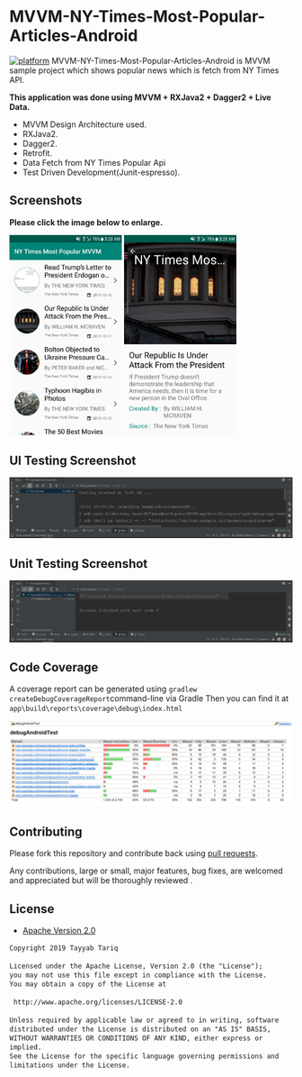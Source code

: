 # MVVM-NY-Times-Most-Popular-Articles-Android
[![platform](https://img.shields.io/badge/platform-Android-yellow.svg)](https://www.android.com)
MVVM-NY-Times-Most-Popular-Articles-Android is MVVM sample project which shows popular news which is fetch from NY Times API.

**This application was done using MVVM + RXJava2 + Dagger2 + Live Data.**

- MVVM Design Architecture used.
- RXJava2.
- Dagger2.
- Retrofit.
- Data Fetch from NY Times Popular Api
- Test Driven Development(Junit-espresso).


## Screenshots

**Please click the image below to enlarge.**


<p>
<img src="Screenshot1.png" width="200"/>
<img src="Screenshot2.png" width="200"/>
</p>


## UI Testing Screenshot


<img src="UITestScreenshot.png"/>


## Unit Testing Screenshot


<img src="UnitTestScreenshot.png"/>


## Code Coverage
A coverage report can be generated using `gradlew createDebugCoverageReport`command-line via Gradle
Then you can find it at  `app\build\reports\coverage\debug\index.html` 

<img src="CoverageReportScreenshot.png"/>


## Contributing

Please fork this repository and contribute back using
[pull requests](https://github.com/tayyabtariq50/MVVM-NY-Times-Most-Popular-Articles-Android/pulls).

Any contributions, large or small, major features, bug fixes, are welcomed and appreciated
but will be thoroughly reviewed .

## License

* [Apache Version 2.0](http://www.apache.org/licenses/LICENSE-2.0.html)

```
Copyright 2019 Tayyab Tariq

Licensed under the Apache License, Version 2.0 (the "License");
you may not use this file except in compliance with the License.
You may obtain a copy of the License at

 http://www.apache.org/licenses/LICENSE-2.0

Unless required by applicable law or agreed to in writing, software
distributed under the License is distributed on an "AS IS" BASIS,
WITHOUT WARRANTIES OR CONDITIONS OF ANY KIND, either express or implied.
See the License for the specific language governing permissions and
limitations under the License.

